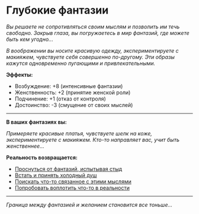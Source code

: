 # Глубокие фантазии

*Вы решаете не сопротивляться своим мыслям и позволить им течь свободно. Закрыв глаза, вы погружаетесь в мир фантазий, где можете быть кем угодно...*

*В воображении вы носите красивую одежду, экспериментируете с макияжем, чувствуете себя совершенно по-другому. Эти образы кажутся одновременно пугающими и привлекательными.*

**Эффекты:**
- Возбуждение: +8 (интенсивные фантазии)
- Женственность: +2 (принятие женской роли)
- Подчинение: +1 (отказ от контроля)
- Достоинство: -3 (смущение от своих мыслей)

---

**В ваших фантазиях вы:**

*Примеряете красивые платья, чувствуете шелк на коже, экспериментируете с макияжем. Кто-то направляет вас, учит быть женственнее...*

**Реальность возвращается:**

- [Проснуться от фантазий, испытывая стыд](set:arousal=+5&dignity=-5&stress=+8&next=shameful_awakening)
- [Встать и принять холодный душ](set:arousal=-10&willpower=+3&next=bathroom_location)
- [Поискать что-то связанное с этими мыслями](set:arousal=+3&curiosity=+5&next=computer)
- [Попробовать воплотить что-то в реальности](set:femininity=+3&arousal=+5&next=first_experiment)

---

*Граница между фантазией и желанием становится все тоньше...* 